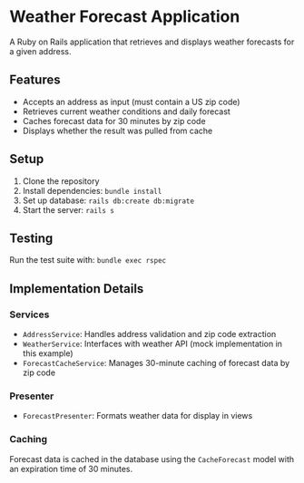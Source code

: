 # Weather Forecast Application

A Ruby on Rails application that retrieves and displays weather forecasts for a given address.

## Features

- Accepts an address as input (must contain a US zip code)
- Retrieves current weather conditions and daily forecast
- Caches forecast data for 30 minutes by zip code
- Displays whether the result was pulled from cache

## Setup

1. Clone the repository
2. Install dependencies: `bundle install`
3. Set up database: `rails db:create db:migrate`
4. Start the server: `rails s`

## Testing

Run the test suite with: `bundle exec rspec`

## Implementation Details

### Services

- `AddressService`: Handles address validation and zip code extraction
- `WeatherService`: Interfaces with weather API (mock implementation in this example)
- `ForecastCacheService`: Manages 30-minute caching of forecast data by zip code

### Presenter

- `ForecastPresenter`: Formats weather data for display in views

### Caching

Forecast data is cached in the database using the `CacheForecast` model with an expiration time of 30 minutes.
